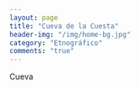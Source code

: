 ```yaml
---
layout: page
title: "Cueva de la Cuesta"
header-img: "/img/home-bg.jpg"
category: "Etnográfico"
comments: "true"
---
```



Cueva





